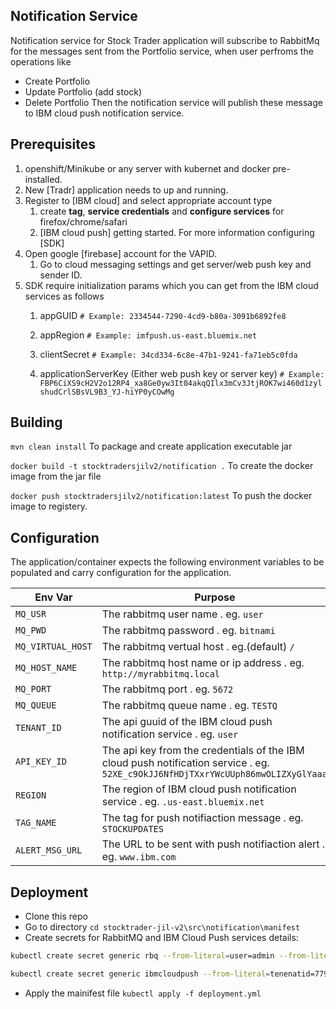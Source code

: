 ## Notification Service
Notification service for Stock Trader application will subscribe to RabbitMq for the messages sent from the Portfolio service, when user perfroms the operations like 
* Create Portfolio
* Update Portfolio (add stock)
* Delete Portfolio
Then the notification service will publish these message to IBM cloud push notification service.

## Prerequisites
1. openshift/Minikube or any server with kubernet and docker pre-installed.
1. New [Tradr] application needs to up and running.
1. Register to [IBM cloud] and select appropriate account type
	1. create **tag**, **service credentials** and **configure services** for firefox/chrome/safari
	1. [IBM cloud push] getting started.
	For more information configuring [SDK]
1. Open google [firebase] account for the VAPID.
	1. Go to cloud messaging settings and get server/web push key and sender ID.
1. SDK require initialization params which you can get from the IBM cloud services as follows
	1. appGUID
	`# Example: 2334544-7290-4cd9-b80a-3091b6892fe8`
	
	1. appRegion
	`# Example: imfpush.us-east.bluemix.net`
	
	1. clientSecret
	`# Example: 34cd334-6c8e-47b1-9241-fa71eb5c0fda`
	
	1. applicationServerKey (Either web push key or server key)
	`# Example: FBP6CiXS9cH2V2o12RP4_xa8Ge0yw3It04akqQIlx3mCv3JtjROK7wi460d1zylshudCrlSBsVL9B3_YJ-hiYP0yCOwMg`


## Building

`mvn clean install` To package and create application executable jar

`docker build -t stocktradersjilv2/notification .` To create the docker image from the jar file

`docker push stocktradersjilv2/notification:latest` To push the docker image to registery.


## Configuration

The application/container expects the following environment variables to be populated and carry configuration for the application.

| Env Var | Purpose |
|---------|---------|
|`MQ_USR` | The rabbitmq user name . eg. `user`|
|`MQ_PWD` | The rabbitmq password . eg. `bitnami`|
|`MQ_VIRTUAL_HOST` | The rabbitmq vertual host . eg.(default) `/`|
|`MQ_HOST_NAME` | The rabbitmq host name or ip address . eg. `http://myrabbitmq.local`|
|`MQ_PORT` | The rabbitmq port . eg. `5672`|
|`MQ_QUEUE` | The rabbitmq queue name . eg. `TESTQ`|
|`TENANT_ID` | The api guuid of the IBM cloud  push notification service . eg. `user`|
|`API_KEY_ID` | The api key from the credentials of the IBM cloud  push notification service . eg. `52XE_c9OkJJ6NfHDjTXxrYWcUUph86mwOLIZXyGlYaaa`|
|`REGION` | The region of IBM cloud push notification service . eg. `.us-east.bluemix.net`|
|`TAG_NAME` | The tag for push notifiaction message  . eg. `STOCKUPDATES`|
|`ALERT_MSG_URL` | The URL to be sent with push notifiaction alert . eg. `www.ibm.com` |


## Deployment
 - Clone this repo
 - Go to directory `cd stocktrader-jil-v2\src\notification\manifest` 
 - Create secrets for RabbitMQ and IBM Cloud Push services details:

```bash
kubectl create secret generic rbq --from-literal=user=admin --from-literal=password=secretpassword --from-literal=vhost=/ --from-literal=host=172.17.76.32 --from-literal=port=32004 --from-literal=queue=stocktrader

kubectl create secret generic ibmcloudpush --from-literal=tenenatid=77955822-7290-4cd9-b80a-3091b6892fee --from-literal=apikey=52XE_c9OkJJ6NfHDjTXxrYWcUUph86mwOLIZXyGlY2aq  --from-literal=region=.us-east.bluemix.net --from-literal=tag=STOCKTRADERS --from-literal=alertmsgurl=www.ibm.com
```
 - Apply the mainifest file `kubectl apply -f deployment.yml`
